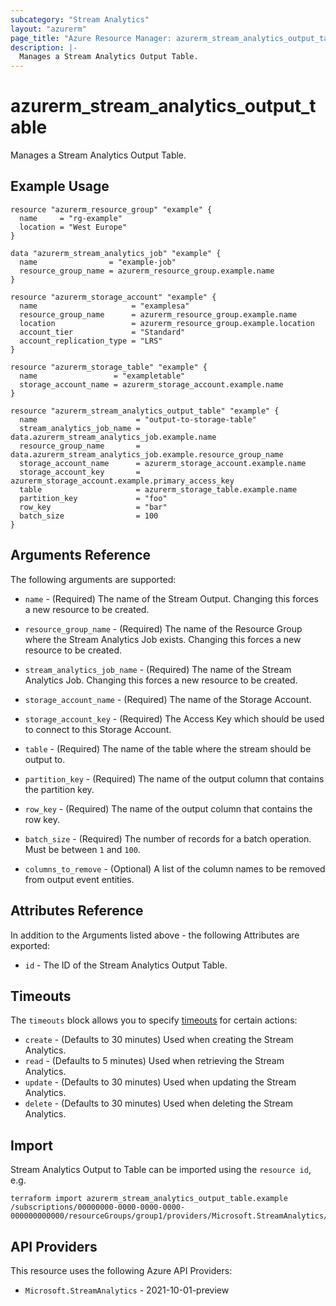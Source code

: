```yaml
---
subcategory: "Stream Analytics"
layout: "azurerm"
page_title: "Azure Resource Manager: azurerm_stream_analytics_output_table"
description: |-
  Manages a Stream Analytics Output Table.
---
```


# azurerm_stream_analytics_output_table

Manages a Stream Analytics Output Table.

## Example Usage

```hcl
resource "azurerm_resource_group" "example" {
  name     = "rg-example"
  location = "West Europe"
}

data "azurerm_stream_analytics_job" "example" {
  name                = "example-job"
  resource_group_name = azurerm_resource_group.example.name
}

resource "azurerm_storage_account" "example" {
  name                     = "examplesa"
  resource_group_name      = azurerm_resource_group.example.name
  location                 = azurerm_resource_group.example.location
  account_tier             = "Standard"
  account_replication_type = "LRS"
}

resource "azurerm_storage_table" "example" {
  name                 = "exampletable"
  storage_account_name = azurerm_storage_account.example.name
}

resource "azurerm_stream_analytics_output_table" "example" {
  name                      = "output-to-storage-table"
  stream_analytics_job_name = data.azurerm_stream_analytics_job.example.name
  resource_group_name       = data.azurerm_stream_analytics_job.example.resource_group_name
  storage_account_name      = azurerm_storage_account.example.name
  storage_account_key       = azurerm_storage_account.example.primary_access_key
  table                     = azurerm_storage_table.example.name
  partition_key             = "foo"
  row_key                   = "bar"
  batch_size                = 100
}
```

## Arguments Reference

The following arguments are supported:

* `name` - (Required) The name of the Stream Output. Changing this forces a new resource to be created.

* `resource_group_name` - (Required) The name of the Resource Group where the Stream Analytics Job exists. Changing this forces a new resource to be created.

* `stream_analytics_job_name` - (Required) The name of the Stream Analytics Job. Changing this forces a new resource to be created.

* `storage_account_name` - (Required) The name of the Storage Account.

* `storage_account_key` - (Required) The Access Key which should be used to connect to this Storage Account.

* `table` - (Required) The name of the table where the stream should be output to.

* `partition_key` - (Required) The name of the output column that contains the partition key.

* `row_key` - (Required) The name of the output column that contains the row key.

* `batch_size` - (Required) The number of records for a batch operation. Must be between `1` and `100`.

* `columns_to_remove` - (Optional) A list of the column names to be removed from output event entities.

## Attributes Reference

In addition to the Arguments listed above - the following Attributes are exported:

* `id` - The ID of the Stream Analytics Output Table.

## Timeouts

The `timeouts` block allows you to specify [timeouts](https://www.terraform.io/language/resources/syntax#operation-timeouts) for certain actions:

* `create` - (Defaults to 30 minutes) Used when creating the Stream Analytics.
* `read` - (Defaults to 5 minutes) Used when retrieving the Stream Analytics.
* `update` - (Defaults to 30 minutes) Used when updating the Stream Analytics.
* `delete` - (Defaults to 30 minutes) Used when deleting the Stream Analytics.

## Import

Stream Analytics Output to Table can be imported using the `resource id`, e.g.

```shell
terraform import azurerm_stream_analytics_output_table.example /subscriptions/00000000-0000-0000-0000-000000000000/resourceGroups/group1/providers/Microsoft.StreamAnalytics/streamingJobs/job1/outputs/output1
```

## API Providers
<!-- This section is generated, changes will be overwritten -->
This resource uses the following Azure API Providers:

* `Microsoft.StreamAnalytics` - 2021-10-01-preview
